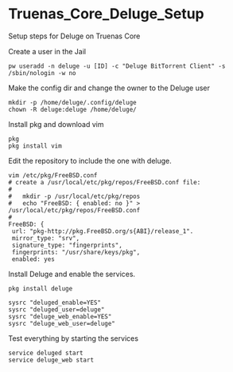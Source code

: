 # Truenas_Core_Deluge_Setup
Setup steps for Deluge on Truenas Core


Create a user in the Jail
```
pw useradd -n deluge -u [ID] -c "Deluge BitTorrent Client" -s /sbin/nologin -w no
```

Make the config dir and change the owner to the Deluge user
```
mkdir -p /home/deluge/.config/deluge
chown -R deluge:deluge /home/deluge/
```

Install pkg and download vim
```
pkg
pkg install vim
```

Edit the repository to include the one with deluge.
```
vim /etc/pkg/FreeBSD.conf
# create a /usr/local/etc/pkg/repos/FreeBSD.conf file:
#
#   mkdir -p /usr/local/etc/pkg/repos
#   echo "FreeBSD: { enabled: no }" > /usr/local/etc/pkg/repos/FreeBSD.conf
#
FreeBSD: {
 url: "pkg-http://pkg.FreeBSD.org/s{ABI}/release_1".
 mirror_type: "srv",
 signature_type: "fingerprints",
 fingerprints: "/usr/share/keys/pkg",
 enabled: yes

```

Install Deluge and enable the services.
```
pkg install deluge

sysrc "deluged_enable=YES"
sysrc "deluged_user=deluge"
sysrc "deluge_web_enable=YES"
sysrc "deluge_web_user=deluge"
```

Test everything by starting the services
```
service deluged start
service deluge_web start
```
